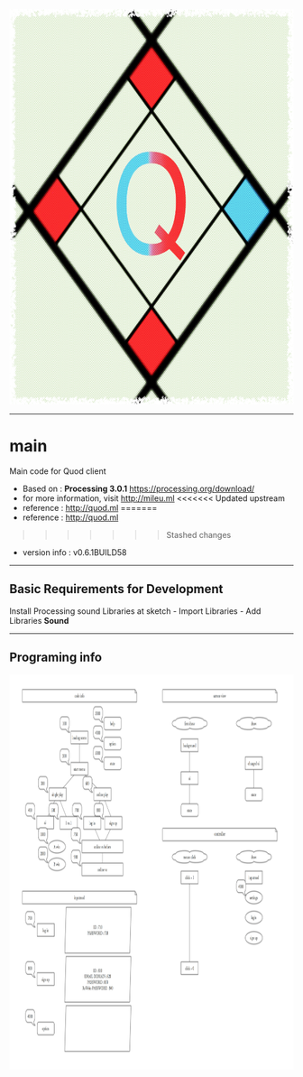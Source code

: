 <img src="https://github.com/Quod-processing/main/blob/master/data/myicon.PNG" height="700px">

--------
# main
Main code for Quod client
- Based on : **Processing 3.0.1** https://processing.org/download/
- for more information, visit http://mileu.ml
<<<<<<< Updated upstream
- reference : http://quod.ml
=======
- reference : http://quod.ml
>>>>>>> Stashed changes
- version info : v0.6.1BUILD58

--------
## Basic Requirements for Development
Install Processing sound Libraries at sketch - Import Libraries - Add Libraries **Sound**

--------
## Programing info
<img src="https://raw.githubusercontent.com/Quod-processing/main/master/programing%20info/program%20info.png" height="700px">
